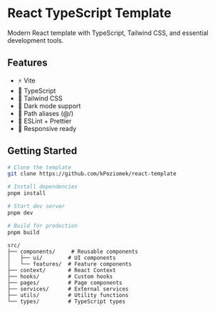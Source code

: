 # React TypeScript Template

Modern React template with TypeScript, Tailwind CSS, and essential development tools.

## Features
- ⚡️ Vite
- 🔷 TypeScript
- 🎨 Tailwind CSS
- 🌙 Dark mode support
- 📁 Path aliases (@/)
- 🧹 ESLint + Prettier
- 📱 Responsive ready

## Getting Started

```bash
# Clone the template
git clone https://github.com/kPoziomek/react-template

# Install dependencies
pnpm install

# Start dev server
pnpm dev

# Build for production
pnpm build

```

```tree
src/
├── components/     # Reusable components
│   ├── ui/        # UI components
│   └── features/  # Feature components
├── context/       # React Context
├── hooks/         # Custom hooks
├── pages/         # Page components
├── services/      # External services
├── utils/         # Utility functions
└── types/         # TypeScript types
```
